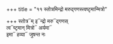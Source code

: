 +++
title = "११ स्तोत्रमिन्द्रो मरुद्गणस्त्वष्टृमान्मित्रो"

+++
स्तोत्र᳓म् इ᳓न्द्रो मरु᳓द्गणस्  
त्व᳓ष्टृमान् मित्रो᳓ अर्यमा᳓  
इमा᳓ हव्या᳓ जुषन्त नः